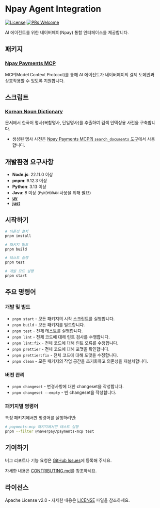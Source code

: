 # Npay Agent Integration

[![License](https://img.shields.io/badge/license-Apache%202.0-blue.svg)](https://opensource.org/licenses/Apache-2.0)
[![PRs Welcome](https://img.shields.io/badge/PRs-welcome-brightgreen.svg)](https://github.com/NaverPayDev/agent-integration/blob/main/CONTRIBUTING.md)

AI 에이전트를 위한 네이버페이(Npay) 통합 인터페이스를 제공합니다.

## 패키지

### [Npay Payments MCP](./packages/payments-mcp)

MCP(Model Context Protocol)를 통해 AI 에이전트가 네이버페이의 결제 도메인과 상호작용할 수 있도록 지원합니다.

## 스크립트

### [Korean Noun Dictionary](./scripts/korean-noun-dictionary)

문서에서 한국어 명사(복합명사, 단일명사)를 추출하여 검색 인덱싱용 사전을 구축합니다.

- 생성된 명사 사전은 [Npay Payments MCP의 `search_documents` 도구](./packages/payments-mcp#search_documents)에서 사용합니다.

## 개발환경 요구사항

- **Node.js**: 22.11.0 이상
- **pnpm**: 9.12.3 이상
- **Python**: 3.13 이상
- **Java**: 8 이상 (`PyKOMORAN` 사용을 위해 필요)
- [**uv**](https://docs.astral.sh/uv/)
- [**just**](https://github.com/casey/just)

## 시작하기

```bash
# 의존성 설치
pnpm install

# 패키지 빌드
pnpm build

# 테스트 실행
pnpm test

# 개발 모드 실행
pnpm start
```

## 주요 명령어

### 개발 및 빌드

- `pnpm start` - 모든 패키지의 시작 스크립트를 실행합니다.
- `pnpm build` - 모든 패키지를 빌드합니다.
- `pnpm test` - 전체 테스트를 실행합니다.
- `pnpm lint` - 전체 코드에 대해 린트 검사를 수행합니다.
- `pnpm lint:fix` - 전체 코드에 대해 린트 오류를 수정합니다.
- `pnpm prettier` - 전체 코드에 대해 포맷을 확인합니다.
- `pnpm prettier:fix` - 전체 코드에 대해 포맷을 수정합니다.
- `pnpm clean` - 모든 패키지의 작업 공간을 초기화하고 의존성을 재설치합니다.

### 버전 관리

- `pnpm changeset` - 변경사항에 대한 changeset을 작성합니다.
- `pnpm changeset --empty` - 빈 changeset을 작성합니다.

### 패키지별 명령어

특정 패키지에서만 명령어를 실행하려면:

```bash
# payments-mcp 패키지에서만 테스트 실행
pnpm --filter @naverpay/payments-mcp test
```

## 기여하기

버그 리포트나 기능 요청은 [GitHub Issues](https://github.com/NaverPayDev/agent-integration/issues)에 등록해 주세요.

자세한 내용은 [CONTRIBUTING.md](./CONTRIBUTING.md)를 참조하세요.

## 라이선스

Apache License v2.0 - 자세한 내용은 [LICENSE](./LICENSE) 파일을 참조하세요.
